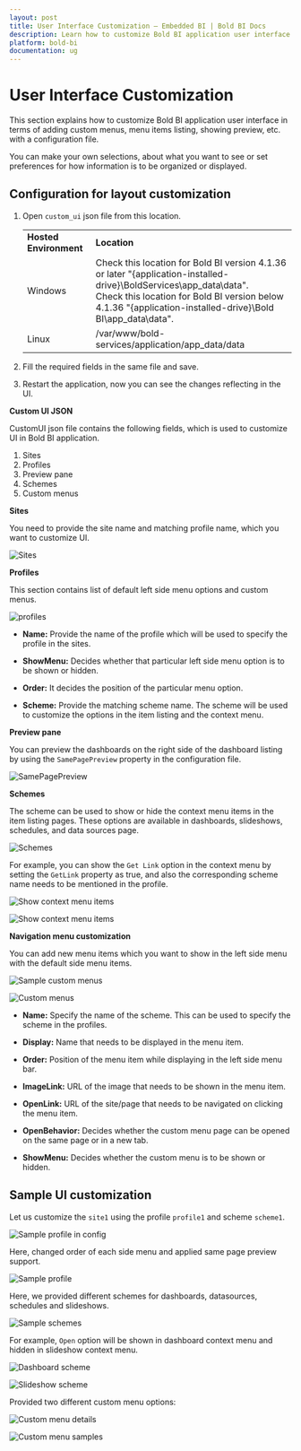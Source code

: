```yaml
---
layout: post
title: User Interface Customization – Embedded BI | Bold BI Docs
description: Learn how to customize Bold BI application user interface in terms of adding custom menus, menu items listing, showing preview, etc. with a configuration file.
platform: bold-bi
documentation: ug
---
```


# User Interface Customization

This section explains how to customize Bold BI application user interface in terms of adding custom menus, menu items listing, showing preview, etc. with a configuration file.

You can make your own selections, about what you want to see or set preferences for how information is to be organized or displayed.

## Configuration for layout customization

1. Open `custom_ui` json file from this location. 

    <table>
        <tr>
            <td>
                <span style="font-weight:bold">Hosted Environment</span>
            </td>
            <td>
                <span style="font-weight:bold">Location</span>
            </td>
        </tr>
        <tr>
            <td>
            Windows
            </td>
            <td>
                Check this location for Bold BI version 4.1.36 or later "{application-installed-drive}\BoldServices\app_data\data".<br/>
                Check this location for Bold BI version below 4.1.36 "{application-installed-drive}\Bold BI\app_data\data".<br/>
            </td>
        </tr>
        <tr>
            <td>
                Linux
            </td>
            <td>
                /var/www/bold-services/application/app_data/data
            </td>
        </tr>
    </table>

2. Fill the required fields in the same file and save.

3. Restart the application, now you can see the changes reflecting in the UI.

**Custom UI JSON**

CustomUI json file contains the following fields, which is used to customize UI in Bold BI application.

1. Sites
2. Profiles
3. Preview pane
4. Schemes
5. Custom menus

**Sites**

You need to provide the site name and matching profile name, which you want to customize UI.

![Sites](/static/assets/embedded/user-interface-customization/images/sites-example.png)

**Profiles**

This section contains list of default left side menu options and custom menus.

![profiles](/static/assets/embedded/user-interface-customization/images/profiles-example.png)

* **Name:** Provide the name of the profile which will be used to specify the profile in the sites.

* **ShowMenu:** Decides whether that particular left side menu option is to be shown or hidden.

* **Order:** It decides the position of the particular menu option.

* **Scheme:** Provide the matching scheme name. The scheme will be used to customize the options in the item listing and the context menu.

**Preview pane**

You can preview the dashboards on the right side of the dashboard listing by using the `SamePagePreview` property in the configuration file.

![SamePagePreview](/static/assets/embedded/user-interface-customization/images/samepage-preview.png)

**Schemes**

The scheme can be used to show or hide the context menu items in the item listing pages. These options are available in dashboards, slideshows, schedules, and data sources page.

![Schemes](/static/assets/embedded/user-interface-customization/images/schemes.png)

For example, you can show the `Get Link` option in the context menu by setting the `GetLink` property as true, and also the corresponding scheme name needs to be mentioned in the profile.

![Show context menu items](/static/assets/embedded/user-interface-customization/images/context-menu-show.png)

![Show context menu items](/static/assets/embedded/user-interface-customization/images/context-menu.png)

**Navigation menu customization**

You can add new menu items which you want to show in the left side menu with the default side menu items.

![Sample custom menus](/static/assets/embedded/user-interface-customization/images/custom-menu-example1.png)

![Custom menus](/static/assets/embedded/user-interface-customization/images/custom-menu.png)

* **Name:** Specify the name of the scheme. This can be used to specify the scheme in the profiles.

* **Display:** Name that needs to be displayed in the menu item.

* **Order:** Position of the menu item while displaying in the left side menu bar.

* **ImageLink:** URL of the image that needs to be shown in the menu item.

* **OpenLink:** URL of the site/page that needs to be navigated on clicking the menu item.

* **OpenBehavior:** Decides whether the custom menu page can be opened on the same page or in a new tab.

* **ShowMenu:** Decides whether the custom menu is to be shown or hidden.

## Sample UI customization

Let us customize the `site1` using the profile `profile1` and scheme `scheme1`.

![Sample profile in config](/static/assets/embedded/user-interface-customization/images/sample-example1.png)

Here, changed order of each side menu and applied same page preview support.

![Sample profile](/static/assets/embedded/user-interface-customization/images/sample-example2.png)

Here, we provided different schemes for dashboards, datasources, schedules and slideshows.

![Sample schemes](/static/assets/embedded/user-interface-customization/images/sample-example3.png)

For example, `Open` option will be shown in dashboard context menu and hidden in slideshow context menu.

![Dashboard scheme](/static/assets/embedded/user-interface-customization/images/dashboard-scheme.png)

![Slideshow scheme](/static/assets/embedded/user-interface-customization/images/slideshow-scheme.png)

Provided two different custom menu options:

![Custom menu details](/static/assets/embedded/user-interface-customization/images/custom-menu-example2.png)

![Custom menu samples](/static/assets/embedded/user-interface-customization/images/custom-menu-samples.png)